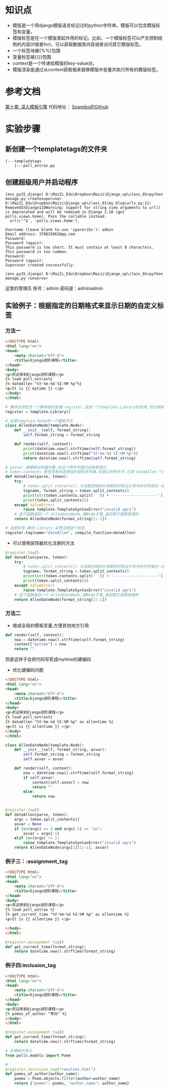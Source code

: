 # 知识点

- 模版是一个用django模版语言标记过的python字符串。模版可以包含模版标签和变量。
- 模版标签是在一个模版里起作用的标记。比如，一个模版标签可以产生控制结构的内容(if或者for)，可以获取数据库内容或者访问其它模版标签。
- 一个标签块被{%%}包围
- 变量标签被{{}}包围
- context是一个传递给模版的key-value对。
- 模版渲染是通过从context获取值来替换模版中变量并执行所有的模版标签。

# 参考文档
[第十章: 深入模板引擎](http://djangobook.py3k.cn/chapter10/)
代码地址： [Spareibs的Github](https://github.com/spareribs/learning/Django/Django_up/class_01/)

# 实验步骤
## 新创建一个templatetags的文件夹

```
|---templatetags
    |---poll_extras.py
```

## 创建超级用户并启动程序

```
(env_py35_django) D:\MaiZi_Edu\Dropbox\Maizi\Django_up\class_01>python manage.py createsuperuser
D:\MaiZi_Edu\Dropbox\Maizi\Django_up\class_01\my_blog\urls.py:22: RemovedInDjango110Warning: Support for string view arguments to url() is deprecated and will be removed in Django 1.10 (got polls.views.home). Pass the callable instead.
  url(r'^$', 'polls.views.home'),

Username (leave blank to use 'spareribs'): admin
Email address: 370835062@qq.com
Password:
Password (again):
This password is too short. It must contain at least 8 characters.
This password is too common.
Password:
Password (again):
Superuser created successfully.

(env_py35_django) D:\MaiZi_Edu\Dropbox\Maizi\Django_up\class_01>python manage.py runserver
```
这里的管理员
账号：admin
密码是：adminadmin

## 实验例子：根据指定的日期格式来显示日期的自定义标签

### 方法一
```html
<!DOCTYPE html>
<html lang="en">
<head>
    <meta charset="UTF-8">
    <title>Django进阶课程</title>
</head>
<body>
<p>欢迎来到Django进阶课程</p>
{% load poll_extras%}
{% dateAllen "%Y-%m-%d %I:%M %p"%}
<p>It is {{ mytime }} </p>
</body>
</html>
```

```python
# 模块必须包含一个模块级的变量:register,这是一个template.Library的实例,可以使用它来创建模板的过滤器和标签了.
register = template.Library()

# 这是template.Node的一个模板节点
class AllenDateNode(template.Node):
    def __init__(self, format_string):
        self.format_string = format_string

    def render(self, context):
        print(datetime.now().strftime(self.format_string))
        print(datetime.now().strftime("%Y-%m-%d %I:%M %p"))
        return datetime.now().strftime(self.format_string)

# parser 是模板分析器对象,在这个例子中我们没有使用它
# token.contents 是包含有标签原始内容的字符串.在我们的例子中,它是'dateAllen "%Y-%m-%d %I:%M %p"'.
def dateAllen(parse, token):
    try:
        # token.split_contents() 方法按空格拆分参数同时保证引号中的字符串在一起.
        tagname, format_string = token.split_contents()
        print(str(token.contents.split(' ')) + '--------------------')
        print(token.split_contents())
    except ValueError:
        raise template.TemplateSyntaxError("invalid agrs")
    # 这个函数返回一个 AllenDateNode,是Node子类,返回其它值都是错的
    return AllenDateNode(format_string[1:-1])

# 注册标签:模块 Library 实例注册这个标签.
register.tag(name="dateAllen", compile_function=dateAllen)
```

- 可以使用装饰器优化注册的方法

```python
@register.tag()
def dateAllen(parse, token):
    try:
        # token.split_contents() 方法按空格拆分参数同时保证引号中的字符串在一起.
        tagname, format_string = token.split_contents()
        print(str(token.contents.split(' ')) + '--------------------')
        print(token.split_contents())
    except ValueError:
        raise template.TemplateSyntaxError("invalid agrs")
    # 这个函数返回一个 AllenDateNode,是Node子类,返回其它值都是错的
    return AllenDateNode(format_string[1:-1])
```


### 方法二

- 做成全局的模板变量,方便其他地方引用
```python
def render(self, context):
    now = datetime.now().strftime(self.format_string)
    context["mytime"] = now
    return ""
```
但是这样子会把代码写死成mytime的硬编码

- 优化硬编码问题
```html
<!DOCTYPE html>
<html lang="en">
<head>
    <meta charset="UTF-8">
    <title>Django进阶课程</title>
</head>
<body>
<p>欢迎来到Django进阶课程</p>
{% load poll_extras%}
{% dateAllen "%Y-%m-%d %I:%M %p" as allentime %}
<p>It is {{ allentime }} </p>
</body>
</html>
```

```python
class AllenDateNode(template.Node):
    def __init__(self, format_string, asvar):
        self.format_string = format_string
        self.asvar = asvar

    def render(self, context):
        now = datetime.now().strftime(self.format_string)
        if self.asvar:
            context[self.asvar] = now
            return ""
        else:
            return now


@register.tag()
def dateAllen(parse, token):
    args = token.split_contents()
    asvar = None
    if len(args) == 4 and args[-2] == "as":
        asvar = args[-1]
    elif len(args) != 2:
        raise template.TemplateSyntaxError("invalid agrs")
    return AllenDateNode(args[1][1:-1], asvar)
```

### 例子三：:assignment_tag

```html
<!DOCTYPE html>
<html lang="en">
<head>
    <meta charset="UTF-8">
    <title>Django进阶课程</title>
</head>
<body>
<p>欢迎来到Django进阶课程</p>
{% load poll_extras %}
{% get_current_time "%Y-%m-%d %I:%M %p" as allentime %}
<p>It is {{ allentime }} </p>

</body>
</html>
```

```python
@register.assignment_tag()
def get_current_time(format_string):
    return datetime.now().strftime(format_string)
```

### 例子四:inclusion_tag

```html
<!DOCTYPE html>
<html lang="en">
<head>
    <meta charset="UTF-8">
    <title>Django进阶课程</title>
</head>
<body>
<p>欢迎来到Django进阶课程</p>
{% pomes_of_author "李白" %}
</body>
</html>
```

```python
@register.assignment_tag()
def get_current_time(format_string):
    return datetime.now().strftime(format_string)
```

```python
# 从模板中导入
from polls.models import Poem

# 
@register.inclusion_tag("resultes.html")
def pomes_of_author(author_name):
    poems = Poem.objects.filter(author=author_name)
    return {"pomes": poems, "author_name": author_name}
```